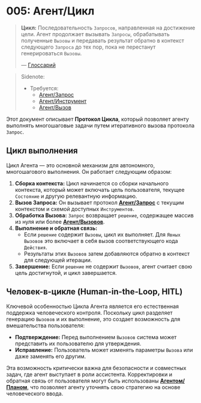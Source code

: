 # 005: Агент/Цикл

> **Цикл:** Последовательность `Запросов`, направленная на достижение цели. Агент продолжает вызывать `Запросы`, обрабатывать полученные `Вызовы` и передавать результат обратно в контекст следующего `Запроса` до тех пор, пока не перестанут генерироваться `Вызовы`.
>
> — [Глоссарий](./000_glossary.md)

> Sidenote:
>
> - Требуется:
>   - [Агент/Запрос](./001_agent_request.md)
>   - [Агент/Инструмент](./002_agent_tool.md)
>   - [Агент/Вызов](./004_agent_call.md)

Этот документ описывает **Протокол Цикла**, который позволяет агенту выполнять многошаговые задачи путем итеративного вызова протокола `Запрос`.

## Цикл выполнения

Цикл Агента — это основной механизм для автономного, многошагового выполнения. Он работает следующим образом:

1.  **Сборка контекста:** Цикл начинается со сборки начального контекста, который может включать цель пользователя, текущее `Состояние` и другую релевантную информацию.
2.  **Вызов Запроса:** Он вызывает протокол **[Агент/Запрос](./001_agent_request.md)** с текущим контекстом и схемой доступных `Инструментов`.
3.  **Обработка Вызова:** `Запрос` возвращает `решение`, содержащее массив из нуля или более **[Агент/Вызовов](./003_agent_call.md)**.
4.  **Выполнение и обратная связь:**
    - Если `решение` содержит `Вызовы`, цикл их выполняет. Для `Явных` `Вызовов` это включает в себя вызов соответствующего кода `Действия`.
    - Результаты этих `Вызовов` затем добавляются обратно в контекст для следующей итерации.
5.  **Завершение:** Если `решение` не содержит `Вызовов`, агент считает свою цель достигнутой, и цикл завершается.

## Человек-в-цикле (Human-in-the-Loop, HITL)

Ключевой особенностью Цикла Агента является его естественная поддержка человеческого контроля. Поскольку цикл разделяет генерацию `Вызовов` и их выполнение, это создает возможность для вмешательства пользователя:

- **Подтверждение:** Перед выполнением `Вызовов` система может представить их пользователю для утверждения.
- **Исправление:** Пользователь может изменять параметры `Вызова` или даже заменять его другим.

Эта возможность критически важна для безопасности и совместных задач, где агент выступает в роли ассистента. Корректировки и обратная связь от пользователя могут быть использованы **[Агентом/Планом](./013_agent_plan.md)**, что позволяет агенту уточнять свою стратегию на основе человеческого ввода.
